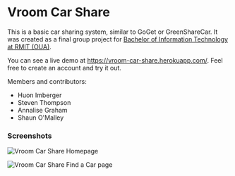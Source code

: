 # Vroom Car Share

This is a basic car sharing system, similar to GoGet or GreenShareCar.
It was created as a final group project for [Bachelor of Information Technology at RMIT (OUA)](https://www.open.edu.au/courses/it/rmit-university-bachelor-of-information-technology--rmi-cpt-deg-2017).

You can see a live demo at https://vroom-car-share.herokuapp.com/. Feel free to create an account and try it out.

Members and contributors:
* Huon Imberger
* Steven Thompson
* Annalise Graham
* Shaun O'Malley

### Screenshots
![Vroom Car Share Homepage](https://i.imgur.com/zQJTlnM.jpg)

![Vroom Car Share Find a Car page](https://i.imgur.com/35xtdm7.png)

